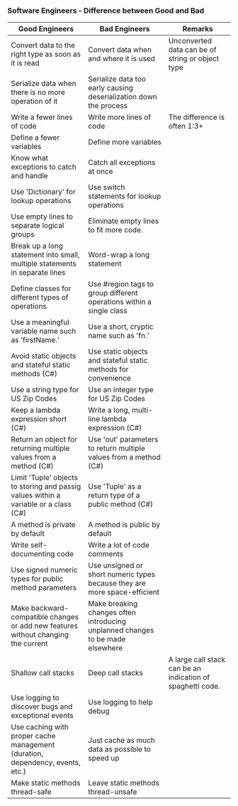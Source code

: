 ### Software Engineers - Difference between Good and Bad

|Good Engineers|Bad Engineers|Remarks|
|-----|-----|-----|
|Convert data to the right type as soon as it is read|Convert data when and where it is used|Unconverted data can be of string or object type|
|Serialize data when there is no more operation of it|Serialize data too early causing deserialization down the process||
|Write a fewer lines of code|Write more lines of code|The difference is often 1:3+|
|Define a fewer variables|Define more variables||
|Know what exceptions to catch and handle|Catch all exceptions at once||
|Use 'Dictionary' for lookup operations|Use switch statements for lookup operations||
|Use empty lines to separate logical groups|Eliminate empty lines to fit more code.||
|Break up a long statement into small, multiple statements in separate lines|Word-wrap a long statement||
|Define classes for different types of operations|Use #region tags to group different operations within a single class||
|Use a meaningful variable name such as 'firstName.'|Use a short, cryptic name such as 'fn.'|| 
|Avoid static objects and stateful static methods (C#)|Use static objects and stateful static methods for convenience||
|Use a string type for US Zip Codes|Use an integer type for US Zip Codes||
|Keep a lambda expression short (C#)|Write a long, multi-line lambda expression (C#)||
|Return an object for returning multiple values from a method (C#)|Use 'out' parameters to return multiple values from a method (C#)||
|Limit 'Tuple' objects to storing and passig values within a variable or a class (C#)|Use 'Tuple' as a return type of a public method (C#)||
|A method is private by default|A method is public by default|
|Write self-documenting code|Write a lot of code comments|
|Use signed numeric types for public method parameters|Use unsigned or short numeric types because they are more space-efficient|
|Make backward-compatible changes or add new features without changing the current|Make breaking changes often introducing unplanned changes to be made elsewhere||
|Shallow call stacks|Deep call stacks|A large call stack can be an indication of spaghetti code.|
|Use logging to discover bugs and exceptional events|Use logging to help debug||
|Use caching with proper cache management (duration, dependency, events, etc.)|Just cache as much data as possible to speed up||
|Make static methods thread-safe|Leave static methods thread-unsafe||
